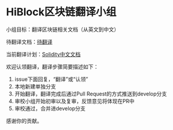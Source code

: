 # HiBlock区块链翻译小组

小组目标：翻译区块链相关文档（从英文到中文）  

待翻译文档：[待翻译](https://github.com/etherchina/translation/issues)  

当前翻译计划：[Solidity中文文档](https://github.com/etherchina/solidity-doc-cn)  

欢迎认领翻译，翻译步骤简要描述如下：  
1. issue下面回复，“翻译”或“认领”  
2. 本地新建单独分支
3. 开始翻译，翻译完成后通过Pull Request的方式推送到develop分支  
4. 审校小组开始初审以及复审，反馈意见将体现在PR中  
5. 审校通过，合并进develop分支  

感谢你的贡献。
